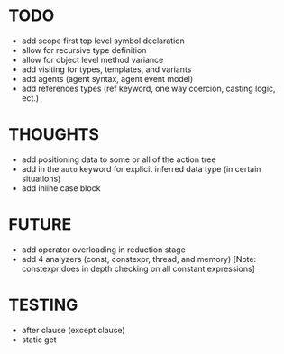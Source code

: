 # TODO

- add scope first top level symbol declaration
- allow for recursive type definition
- allow for object level method variance
- add visiting for types, templates, and variants
- add agents (agent syntax, agent event model)
- add references types (ref keyword, one way coercion, casting logic, ect.)

# THOUGHTS

- add positioning data to some or all of the action tree
- add in the `auto` keyword for explicit inferred data type (in certain situations)
- add inline case block

# FUTURE

- add operator overloading in reduction stage
- add 4 analyzers (const, constexpr, thread, and memory) [Note: constexpr does in depth checking on all constant expressions]

# TESTING

- after clause (except clause)
- static get
